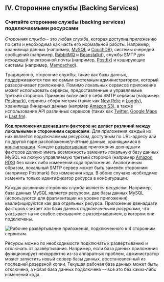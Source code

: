 ## IV. Сторонние службы (Backing Services)
### Считайте сторонние службы (backing services) подключаемыми ресурсами

*Сторонняя служба*-- это любая служба, которая доступна приложению по сети и необходима как часть его нормальной работы. Например, хранилища данных (например, [MySQL](http://dev.mysql.com/) и [CouchDB](http://couchdb.apache.org/)), системы очередей сообщений (например, [RabbitMQ](http://www.rabbitmq.com/) и [Beanstalkd](http://kr.github.com/beanstalkd/)), службы SMTP для исходящей электронной почты (например, [Postfix](http://www.postfix.org/)) и кэширующие системы (например, [Memcached](http://memcached.org/)).

Традиционно, сторонние службы, такие как базы данных, поддерживаются тем же самым системным администратором, который разворачивает приложение. Помимо локальных сервисов приложение может использовать сервисы, предоставленные и управляемые третьей стороной. Примеры включают в себя SMTP сервисы (например [Postmark](http://postmarkapp.com/)), сервисы сбора метрик (такие как [New Relic](http://newrelic.com/) и [Loggly](http://www.loggly.com/)), хранилища бинарных данных (напрмер [Amazon S3](http://aws.amazon.com/s3/)), а также использование API различных сервисов (таких как [Twitter](http://dev.twitter.com/), [Google Maps](http://code.google.com/apis/maps/index.html) и [Last.fm](http://www.last.fm/api)).

**Код приложения двенадцати факторов не делает различий между локальными и сторонними сервисами.** Для приложения каждый из них является подключаемым ресурсом, доступным по URL-адресу или по другой паре расположение/учётные данные, хранящимися в [конфигурации](./config). Каждое [развертывание](./codebase) приложения двенадцати факторов должно иметь возможность заменить локальную базу данных MySQL на любую управляемую третьей стороной (например [Amazon RDS](http://aws.amazon.com/rds/)) без каких либо изменений кода приложения. Аналогичным образом, локальный SMTP сервер может быть заменён сторонним (например Postmark) без изменения кода. В обоих случаях необходимо изменить только идентификатор ресурса в конфигурации.

Каждая различная сторонняя служба является *ресурсом*. Например, база данных MySQL является ресурсом, две базы данных MySQL (используются для фрагментации на уровне приложения) квалифицируются как два отдельных ресурса. Приложение двенадцати факторов считает эти базы данных *подключенными ресурсами*, что указывает на их слабое связывание с развертыванием, в котором они подключены.

<img src="/images/attached-resources.png" class="full" alt="Рабочее развёртывание приложения, подключенного к 4 сторонним сервисам." />

Ресурсы можно по необходимости подключать к развёртыванию и отключать от развёртывания. Например, если база данных приложения функционирует некорректно из-за аппаратных проблем, администратор может запустить новый сервер базы данных, восстановленный из последней резервной копии. Текущая рабочая база данных может быть отключена, а новая база данных подключена -- всё это без каких-либо изменений кода.
